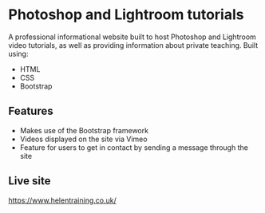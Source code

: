 
# Photoshop and Lightroom tutorials

A professional informational website built to host Photoshop and Lightroom video tutorials, as well as providing information about private teaching. Built using:

- HTML
- CSS
- Bootstrap

## Features

- Makes use of the Bootstrap framework
- Videos displayed on the site via Vimeo
- Feature for users to get in contact by sending a message through the site

## Live site

https://www.helentraining.co.uk/
